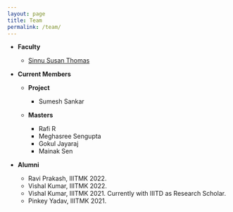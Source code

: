 ```yaml
---
layout: page
title: Team
permalink: /team/
---
```

* **Faculty**
  <br/>
  * [Sinnu Susan Thomas](https://sinnuthomas.github.io/bio/)

* **Current Members**
  <br/>
  * **Project**
    <br/>
    * Sumesh Sankar

  * **Masters**
    <br/>
    * Rafi R
    * Meghasree Sengupta
    * Gokul Jayaraj
    * Mainak Sen    
    
* **Alumni**
  <br/>  
  * Ravi Prakash, IIITMK 2022.
  * Vishal Kumar, IIITMK 2022.
  * Vishal Kumar, IIITMK 2021. Currently with IIITD as Research Scholar.
  * Pinkey Yadav, IIITMK 2021. 
